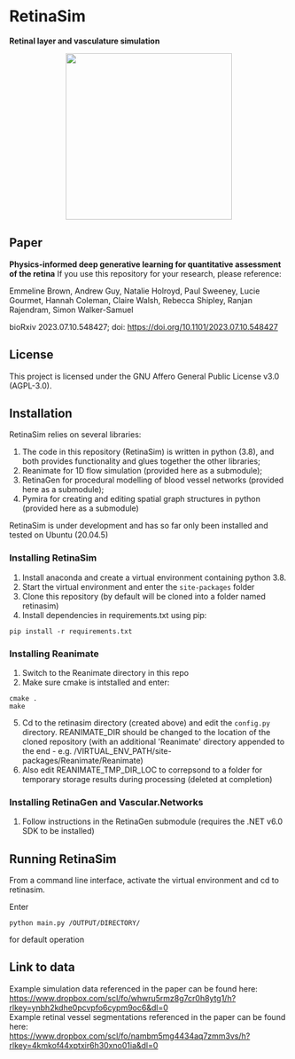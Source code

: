 # RetinaSim

**Retinal layer and vasculature simulation**

<center><img src="https://github.com/simonwalkersamuel/retinasim/assets/21674318/9ada423d-edcf-4df8-9d9d-e35c9b7150f0)" width="300" height="300" /></center>

## Paper

**Physics-informed deep generative learning for quantitative assessment of the retina**
If you use this repository for your research, please reference:

Emmeline Brown, Andrew Guy, Natalie Holroyd, Paul Sweeney, Lucie Gourmet, Hannah Coleman, Claire Walsh, Rebecca Shipley, Ranjan Rajendram, Simon Walker-Samuel

bioRxiv 2023.07.10.548427; doi: https://doi.org/10.1101/2023.07.10.548427

## License
This project is licensed under the GNU Affero General Public License v3.0 (AGPL-3.0).

## Installation

RetinaSim relies on several libraries:
1) The code in this repository (RetinaSim) is written in python (3.8), and both provides functionality and glues together the other libraries;
2) Reanimate for 1D flow simulation (provided here as a submodule);
3) RetinaGen for procedural modelling of blood vessel networks (provided here as a submodule);
4) Pymira for creating and editing spatial graph structures in python (provided here as a submodule)

RetinaSim is under development and has so far only been installed and tested on Ubuntu (20.04.5)

### Installing RetinaSim

1) Install anaconda and create a virtual environment containing python 3.8.
2) Start the virtual environment and enter the `site-packages` folder
3) Clone this repository (by default will be cloned into a folder named retinasim)
4) Install dependencies in requirements.txt using pip:
```
pip install -r requirements.txt
```

### Installing Reanimate

1) Switch to the Reanimate directory in this repo
2) Make sure cmake is intstalled and enter:
```
cmake .
make
```
5) Cd to the retinasim directory (created above) and edit the `config.py` directory. REANIMATE_DIR should be changed to the location of the cloned repository (with an additional 'Reanimate' directory appended to the end - e.g. /VIRTUAL_ENV_PATH/site-packages/Reanimate/Reanimate)
6) Also edit REANIMATE_TMP_DIR_LOC to correpsond to a folder for temporary storage results during processing (deleted at completion)

### Installing RetinaGen and Vascular.Networks
1) Follow instructions in the RetinaGen submodule (requires the .NET v6.0 SDK to be installed)

## Running RetinaSim
From a command line interface, activate the virtual environment and cd to retinasim.

Enter 
```
python main.py /OUTPUT/DIRECTORY/
```
for default operation

## Link to data
Example simulation data referenced in the paper can be found here:  
https://www.dropbox.com/scl/fo/whwru5rmz8g7cr0h8ytg1/h?rlkey=ynbh2kdhe0pcvpfo6cypm9oc6&dl=0  
Example retinal vessel segmentations referenced in the paper can be found here:  
https://www.dropbox.com/scl/fo/nambm5mg4434aq7zmm3vs/h?rlkey=4kmkof44xptxir6h30xno01ia&dl=0
